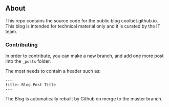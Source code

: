 ## About

This repo contains the source code for the public blog coolbet.github.io. This blog is intended for
technical material only and it is curated by the IT team.

### Contributing

In order to contribute, you can make a new branch, and add one more post into the `_posts` folder.

The most needs to contain a header such as:

```
---
title: Blog Post Title
---
```

The Blog is automatically rebuilt by Github on merge to the master branch.
